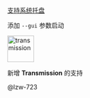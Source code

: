 [支持系统托盘](https://github.com/wushuo894/ani-rss/pull/12)

添加 `--gui` 参数启动



<img src="https://docs.wushuo.top/image/tr.png" alt="transmission" width="60">

新增 <strong>Transmission</strong> 的支持

@lzw-723